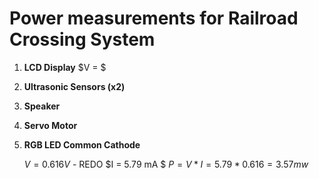 # Power measurements for Railroad Crossing System

1. __LCD Display__
   $V = $
3. __Ultrasonic Sensors (x2)__
4. __Speaker__
5. __Servo Motor__
6. __RGB LED Common Cathode__

   $V = 0.616 V$ - REDO
   $I = 5.79 mA $
   $P = V * I = 5.79 * 0.616 = 3.57 mw$
